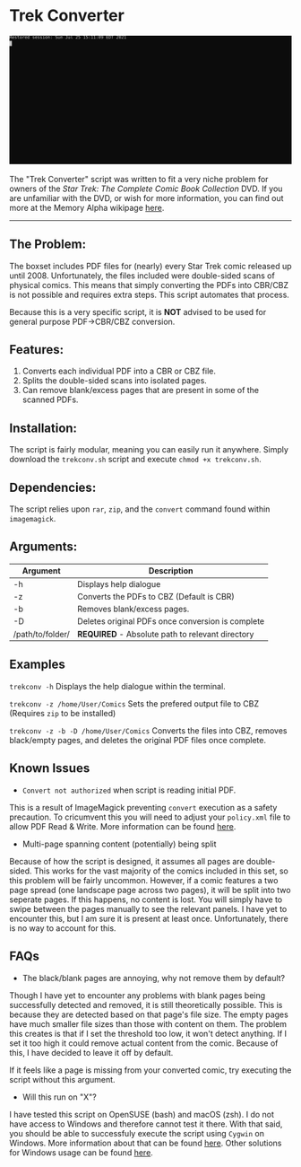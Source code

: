 # Trek Converter

![Demonstration](./demonstration.svg)

The "Trek Converter" script was written to fit a very niche problem for owners of the *Star Trek: The Complete Comic Book Collection* DVD. If you are unfamiliar with the DVD, or wish for more information, you can find out more at the Memory Alpha wikipage [here](https://memory-alpha.fandom.com/wiki/Star_Trek:_The_Complete_Comic_Book_Collection?file=Complete_Comic_Book_Collection_cover.jpg). 

---
## The Problem:
The boxset includes PDF files for (nearly) every Star Trek comic released up until 2008. Unfortunately, the files included were double-sided scans of physical comics. This means that simply converting the PDFs into CBR/CBZ is not possible and requires extra steps. This script automates that process. 

Because this is a very specific script, it is **NOT** advised to be used for general purpose PDF->CBR/CBZ conversion. 

## Features:
1. Converts each individual PDF into a CBR or CBZ file. 
2. Splits the double-sided scans into isolated pages.
3. Can remove blank/excess pages that are present in some of the scanned PDFs.

## Installation:

The script is fairly modular, meaning you can easily run it anywhere. Simply download the `trekconv.sh` script and execute `chmod +x trekconv.sh`. 

## Dependencies:

The script relies upon `rar`, `zip`, and the `convert` command found within `imagemagick`. 

## Arguments:

Argument | Description
---------|------------
-h | Displays help dialogue
-z | Converts the PDFs to CBZ (Default is CBR)
-b | Removes blank/excess pages.
-D | Deletes original PDFs once conversion is complete
/path/to/folder/ | **REQUIRED** - Absolute path to relevant directory

## Examples

`trekconv -h` Displays the help dialogue within the terminal.

`trekconv -z /home/User/Comics` Sets the prefered output file to CBZ (Requires `zip` to be installed)

`trekconv -z -b -D /home/User/Comics` Converts the files into CBZ, removes black/empty pages, and deletes the original PDF files once complete. 

## Known Issues

- `Convert not authorized` when script is reading initial PDF.

This is a result of ImageMagick preventing `convert` execution as a safety precaution. To cricumvent this you will need to adjust your `policy.xml` file to allow PDF Read & Write. More information can be found [here](https://stackoverflow.com/questions/42928765/convertnot-authorized-aaaa-error-constitute-c-readimage-453).

- Multi-page spanning content (potentially) being split

Because of how the script is designed, it assumes all pages are double-sided. This works for the vast majority of the comics included in this set, so this problem will be fairly uncommon. However, if a comic features a two page spread (one landscape page across two pages), it will be split into two seperate pages. If this happens, no content is lost. You will simply have to swipe between the pages manually to see the relevant panels. I have yet to encounter this, but I am sure it is present at least once. Unfortunately, there is no way to account for this. 

## FAQs

- The black/blank pages are annoying, why not remove them by default?

Though I have yet to encounter any problems with blank pages being successfully detected and removed, it is still theoretically possible. This is because they are detected based on that page's file size. The empty pages have much smaller file sizes than those with content on them. The problem this creates is that if I set the threshold too low, it won't detect anything. If I set it too high it could remove actual content from the comic. Because of this, I have decided to leave it off by default.  

If it feels like a page is missing from your converted comic, try executing the script without this argument. 

- Will this run on "X"?

I have tested this script on OpenSUSE (bash) and macOS (zsh). I do not have access to Windows and therefore cannot test it there. With that said, you should be able to successfuly execute the script using `Cygwin` on Windows. More information about that can be found [here](https://www.cygwin.com). Other solutions for Windows usage can be found [here](https://stackoverflow.com/questions/6413377/is-there-a-way-to-run-bash-scripts-on-windows). 
